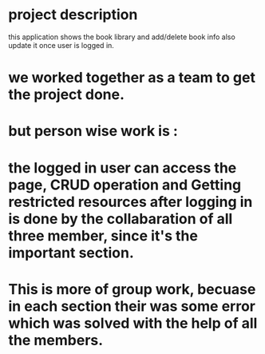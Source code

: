 # project description

this application shows the book library and add/delete book info also update it once user is logged in.

# we worked together as a team to get the project done.

# but person wise work is :
# the  logged in user can access the page, CRUD operation and Getting restricted resources after logging in is done by the collabaration of all three member, since it's the important section. 

# This is more of group work, becuase in each section their was some error which was solved with the help of all the members.



